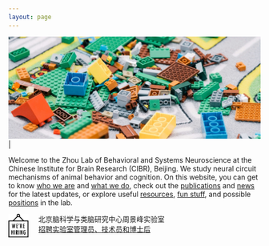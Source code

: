 ```yaml
---
layout: page
---
```


<div class="container">
        <img width="800" src="/assets/lego_blocks_strip.jpg" alt="build_to_understand">
        <div class='console-container'>
            <span id='text'></span>
            <div class='console-underscore' id='cursor'>|</div>
        </div>
</div>




Welcome to the Zhou Lab of Behavioral and Systems Neuroscience at the Chinese Institute for Brain Research (CIBR), Beijing. We study neural circuit mechanisms of animal behavior and cognition. On this website, you can get to know [who we are](People.md) and [what we do](Research.md), check out the [publications](Publications.md) and [news](News.md) for the latest updates, or explore useful [resources](Resources.md), [fun stuff](Fun.md), and possible [positions](Join.md) in the lab.

<img align="left" width="40" style="margin-right:20px" src="/assets/hiring_icon.png" />

北京脑科学与类脑研究中心周景峰实验室<br>
[招聘实验室管理员、技术员和博士后](hiring.md)

<br clear="left" />
